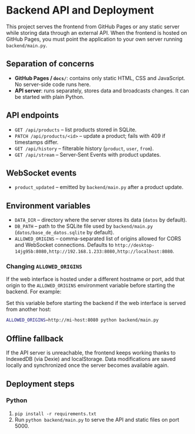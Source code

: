 # Backend API and Deployment

This project serves the frontend from GitHub Pages or any static server while storing data through an external API. When the frontend is hosted on GitHub Pages, you must point the application to your own server running `backend/main.py`.

## Separation of concerns

- **GitHub Pages / `docs/`**: contains only static HTML, CSS and JavaScript. No server-side code runs here.
- **API server**: runs separately, stores data and broadcasts changes. It can be started with plain Python.

## API endpoints


- `GET /api/products` – list products stored in SQLite.
- `PATCH /api/products/<id>` – update a product; fails with 409 if timestamps differ.
- `GET /api/history` – filterable history (`product`, `user`, `from`).
- `GET /api/stream` – Server‑Sent Events with product updates.

## WebSocket events

- `product_updated` – emitted by `backend/main.py` after a product update.

## Environment variables

- `DATA_DIR` – directory where the server stores its data (`datos` by default).
- `DB_PATH` – path to the SQLite file used by `backend/main.py` (`datos/base_de_datos.sqlite` by default).
- `ALLOWED_ORIGINS` – comma-separated list of origins allowed for CORS and
  WebSocket connections. Defaults to
  `http://desktop-14jg95b:8080,http://192.168.1.233:8080,http://localhost:8080`.

### Changing `ALLOWED_ORIGINS`

If the web interface is hosted under a different hostname or port, add that
origin to the `ALLOWED_ORIGINS` environment variable before starting the
backend. For example:

Set this variable before starting the backend if the web interface is served
from another host:

```bash
ALLOWED_ORIGINS=http://mi-host:8080 python backend/main.py
```

## Offline fallback

If the API server is unreachable, the frontend keeps working thanks to IndexedDB (via Dexie) and localStorage. Data modifications are saved locally and synchronized once the server becomes available again.

## Deployment steps

### Python

1. `pip install -r requirements.txt`
2. Run `python backend/main.py` to serve the API and static files on port 5000.

